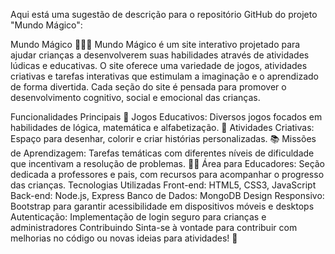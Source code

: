 
Aqui está uma sugestão de descrição para o repositório GitHub do projeto "Mundo Mágico":

Mundo Mágico 🌟🧚‍♀️
Mundo Mágico é um site interativo projetado para ajudar crianças a desenvolverem suas habilidades através de atividades lúdicas e educativas. O site oferece uma variedade de jogos, atividades criativas e tarefas interativas que estimulam a imaginação e o aprendizado de forma divertida. Cada seção do site é pensada para promover o desenvolvimento cognitivo, social e emocional das crianças.

Funcionalidades Principais
🧠 Jogos Educativos: Diversos jogos focados em habilidades de lógica, matemática e alfabetização.
🎨 Atividades Criativas: Espaço para desenhar, colorir e criar histórias personalizadas.
📚 Missões de Aprendizagem: Tarefas temáticas com diferentes níveis de dificuldade que incentivam a resolução de problemas.
👩‍🏫 Área para Educadores: Seção dedicada a professores e pais, com recursos para acompanhar o progresso das crianças.
Tecnologias Utilizadas
Front-end: HTML5, CSS3, JavaScript
Back-end: Node.js, Express
Banco de Dados: MongoDB
Design Responsivo: Bootstrap para garantir acessibilidade em dispositivos móveis e desktops
Autenticação: Implementação de login seguro para crianças e administradores
Contribuindo
Sinta-se à vontade para contribuir com melhorias no código ou novas ideias para atividades! 🚀
